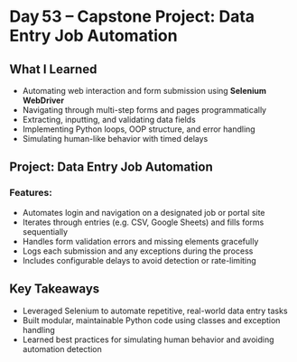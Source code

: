 # Day 53 – Capstone Project: Data Entry Job Automation

## What I Learned
- Automating web interaction and form submission using **Selenium WebDriver**
- Navigating through multi-step forms and pages programmatically
- Extracting, inputting, and validating data fields
- Implementing Python loops, OOP structure, and error handling
- Simulating human-like behavior with timed delays

## Project: Data Entry Job Automation
### Features:
- Automates login and navigation on a designated job or portal site
- Iterates through entries (e.g. CSV, Google Sheets) and fills forms sequentially
- Handles form validation errors and missing elements gracefully
- Logs each submission and any exceptions during the process
- Includes configurable delays to avoid detection or rate-limiting

## Key Takeaways
- Leveraged Selenium to automate repetitive, real-world data entry tasks
- Built modular, maintainable Python code using classes and exception handling
- Learned best practices for simulating human behavior and avoiding automation detection
